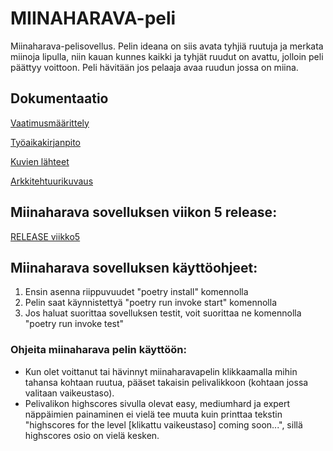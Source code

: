 # MIINAHARAVA-peli

Miinaharava-pelisovellus. Pelin ideana on siis avata tyhjiä ruutuja ja merkata miinoja lipulla, niin kauan kunnes kaikki ja tyhjät ruudut on avattu, jolloin peli päättyy voittoon. Peli hävitään jos pelaaja avaa ruudun jossa on miina.

## Dokumentaatio

[Vaatimusmäärittely](https://github.com/vilkiida/ot-harjoitustyo/blob/master/dokumentaatio/alustava_m%C3%A4%C3%A4rittelydokumentti/vaatimusmaarittely.md)


[Työaikakirjanpito](https://github.com/vilkiida/ot-harjoitustyo/blob/master/dokumentaatio/ty%C3%B6aikakirjanpito.md)


[Kuvien lähteet](https://github.com/vilkiida/ot-harjoitustyo/blob/master/dokumentaatio/photosources.md)


[Arkkitehtuurikuvaus](https://github.com/vilkiida/ot-harjoitustyo/blob/master/dokumentaatio/arkkitehtuuri.md)

## Miinaharava sovelluksen viikon 5 release:

[RELEASE viikko5](https://github.com/vilkiida/ot-harjoitustyo/releases/tag/viikko5)

## Miinaharava sovelluksen käyttöohjeet:

1. Ensin asenna riippuvuudet "poetry install" komennolla
2. Pelin saat käynnistettyä "poetry run invoke start" komennolla
3. Jos haluat suorittaa sovelluksen testit, voit suorittaa ne komennolla "poetry run invoke test"

### Ohjeita miinaharava pelin käyttöön:
- Kun olet voittanut tai hävinnyt miinaharavapelin klikkaamalla mihin tahansa kohtaan ruutua, pääset takaisin pelivalikkoon (kohtaan jossa valitaan vaikeustaso).
- Pelivalikon highscores sivulla olevat easy, mediumhard ja expert näppäimien painaminen ei vielä tee muuta kuin printtaa tekstin "highscores for the level [klikattu vaikeustaso] coming soon...", sillä highscores osio on vielä kesken.


